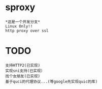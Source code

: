 sproxy
======

    *这是一个开发分支*
    Linux Only!!
    http proxy over ssl
TODO
======
    支持HTTP2(已实现)
    实现sni支持(已实现）
    找个女朋友(已实现)
    基于quci的代理协议...(等google先实现quic的库)
